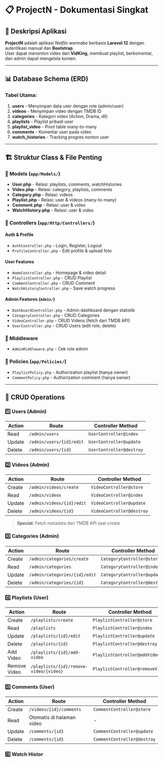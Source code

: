 # 📋 ProjectN - Dokumentasi Singkat

## 🎯 Deskripsi Aplikasi
**ProjectN** adalah aplikasi *Netflix wannabe* berbasis **Laravel 12** dengan autentikasi manual dan **Bootstrap**.  
User dapat menonton video dari **VidKing**, membuat playlist, berkomentar, dan admin dapat mengelola konten.

---

## 📊 Database Schema (ERD)

### Tabel Utama:
1. **users** - Menyimpan data user dengan role (admin/user)  
2. **videos** - Menyimpan video dengan TMDB ID  
3. **categories** - Kategori video (Action, Drama, dll)  
4. **playlists** - Playlist pribadi user  
5. **playlist_video** - Pivot table many-to-many  
6. **comments** - Komentar user pada video  
7. **watch_histories** - Tracking progres nonton user  

---

## 🏗️ Struktur Class & File Penting

### 📁 Models (`app/Models/`)
- **User.php** - Relasi: playlists, comments, watchHistories  
- **Video.php** - Relasi: category, playlists, comments  
- **Category.php** - Relasi: videos  
- **Playlist.php** - Relasi: user & videos (many-to-many)  
- **Comment.php** - Relasi: user & video  
- **WatchHistory.php** - Relasi: user & video  

### 📁 Controllers (`app/Http/Controllers/`)

#### Auth & Profile
- `AuthController.php` - Login, Register, Logout  
- `ProfileController.php` - Edit profile & upload foto  

#### User Features
- `HomeController.php` - Homepage & video detail  
- `PlaylistController.php` - CRUD Playlist  
- `CommentController.php` - CRUD Comment  
- `WatchHistoryController.php` - Save watch progress  

#### Admin Features (`Admin/`)
- `DashboardController.php` - Admin dashboard dengan statistik  
- `CategoryController.php` - CRUD Categories  
- `VideoController.php` - CRUD Videos (fetch dari TMDB API)  
- `UserController.php` - CRUD Users (edit role, delete)  

### 📁 Middleware
- `AdminMiddleware.php` - Cek role admin  

### 📁 Policies (`app/Policies/`)
- `PlaylistPolicy.php` - Authorization playlist (hanya owner)  
- `CommentPolicy.php` - Authorization comment (hanya owner)  

---

## 🔄 CRUD Operations

### 1️⃣ Users (Admin)
| Action | Route | Controller Method |
|--------|--------|------------------|
| Read | `/admin/users` | `UserController@index` |
| Update | `/admin/users/{id}/edit` | `UserController@update` |
| Delete | `/admin/users/{id}` | `UserController@destroy` |

### 2️⃣ Videos (Admin)
| Action | Route | Controller Method |
|--------|--------|------------------|
| Create | `/admin/videos/create` | `VideoController@store` |
| Read | `/admin/videos` | `VideoController@index` |
| Update | `/admin/videos/{id}/edit` | `VideoController@update` |
| Delete | `/admin/videos/{id}` | `VideoController@destroy` |

> **Special:** Fetch metadata dari TMDB API saat create  

### 3️⃣ Categories (Admin)
| Action | Route | Controller Method |
|--------|--------|------------------|
| Create | `/admin/categories/create` | `CategoryController@store` |
| Read | `/admin/categories` | `CategoryController@index` |
| Update | `/admin/categories/{id}/edit` | `CategoryController@update` |
| Delete | `/admin/categories/{id}` | `CategoryController@destroy` |

### 4️⃣ Playlists (User)
| Action | Route | Controller Method |
|--------|--------|------------------|
| Create | `/playlists/create` | `PlaylistController@store` |
| Read | `/playlists` | `PlaylistController@index` |
| Update | `/playlists/{id}/edit` | `PlaylistController@update` |
| Delete | `/playlists/{id}` | `PlaylistController@destroy` |
| Add Video | `/playlists/{id}/add-video` | `PlaylistController@addVideo` |
| Remove Video | `/playlists/{id}/remove-video/{video}` | `PlaylistController@removeVideo` |

### 5️⃣ Comments (User)
| Action | Route | Controller Method |
|--------|--------|------------------|
| Create | `/videos/{id}/comments` | `CommentController@store` |
| Read | Otomatis di halaman video | - |
| Update | `/comments/{id}` | `CommentController@update` |
| Delete | `/comments/{id}` | `CommentController@destroy` |

### 6️⃣ Watch Histor
